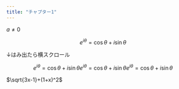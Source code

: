 ```yaml
---
title: "チャプター1"
---
```



$a\ne0$


$$
e^{i\theta} = \cos\theta + i\sin\theta
$$

↓はみ出たら横スクロール

$$
e^{i\theta} = \cos\theta + i\sin\theta e^{i\theta} = \cos\theta + i\sin\theta e^{i\theta} = \cos\theta + i\sin\theta
$$


$\sqrt{3x-1}+(1+x)^2$


